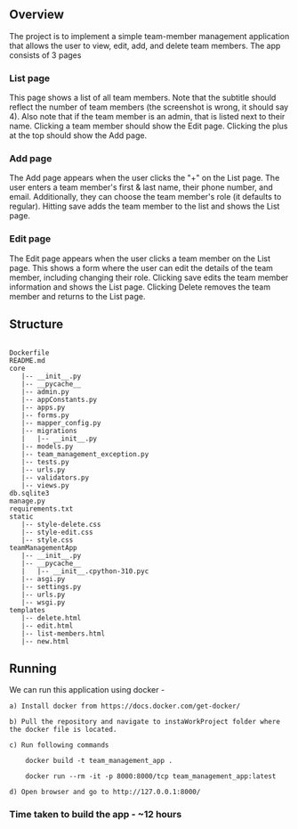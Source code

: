 ## Overview

The project is to implement a simple team-member management application that allows the
user to view, edit, add, and delete team members. The app consists of 3 pages

### List page
This page shows a list of all team members. Note that the subtitle should reflect the number
of team members (the screenshot is wrong, it should say 4). Also note that if the team
member is an admin, that is listed next to their name. Clicking a team member should show
the Edit page. Clicking the plus at the top should show the Add page.

### Add page
The Add page appears when the user clicks the "+" on the List page. The user enters a team
member's first & last name, their phone number, and email. Additionally, they can choose the
team member's role (it defaults to regular). Hitting save adds the team member to the list
and shows the List page.
### Edit page
The Edit page appears when the user clicks a team member on the List page. This shows a
form where the user can edit the details of the team member, including changing their role.
Clicking save edits the team member information and shows the List page. Clicking Delete
removes the team member and returns to the List page.

## Structure
```

Dockerfile
README.md
core
   |-- __init__.py
   |-- __pycache__
   |-- admin.py
   |-- appConstants.py
   |-- apps.py
   |-- forms.py
   |-- mapper_config.py
   |-- migrations
   |   |-- __init__.py
   |-- models.py
   |-- team_management_exception.py
   |-- tests.py
   |-- urls.py
   |-- validators.py
   |-- views.py
db.sqlite3
manage.py
requirements.txt
static
   |-- style-delete.css
   |-- style-edit.css
   |-- style.css
teamManagementApp
   |-- __init__.py
   |-- __pycache__
   |   |-- __init__.cpython-310.pyc
   |-- asgi.py
   |-- settings.py
   |-- urls.py
   |-- wsgi.py
templates
   |-- delete.html
   |-- edit.html
   |-- list-members.html
   |-- new.html

```


## Running

We can run this application using docker - 


    a) Install docker from https://docs.docker.com/get-docker/

    b) Pull the repository and navigate to instaWorkProject folder where the docker file is located.

    c) Run following commands

        docker build -t team_management_app .

        docker run --rm -it -p 8000:8000/tcp team_management_app:latest 

    d) Open browser and go to http://127.0.0.1:8000/




### Time taken to build the app - ~12 hours
    


